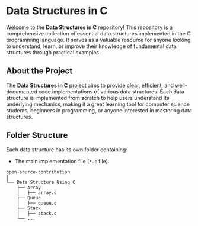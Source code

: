 # Data Structures in C

Welcome to the **Data Structures in C** repository! This repository is a comprehensive collection of essential data structures implemented in the C programming language. It serves as a valuable resource for anyone looking to understand, learn, or improve their knowledge of fundamental data structures through practical examples.

## About the Project

The **Data Structures in C** project aims to provide clear, efficient, and well-documented code implementations of various data structures. Each data structure is implemented from scratch to help users understand its underlying mechanics, making it a great learning tool for computer science students, beginners in programming, or anyone interested in mastering data structures.


## Folder Structure

Each data structure has its own folder containing:
- The main implementation file (`*.c` file).

```plaintext
open-source-contribution
│
└── Data Structure Using C
    ├── Array
    │   ├── array.c
    ├── Queue
    │   ├── queue.c
    ├── Stack
    │   ├── stack.c
    └── ...
